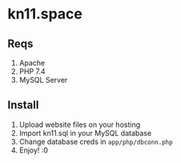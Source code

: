 # kn11.space

## Reqs
1. Apache
2. PHP 7.4
3. MySQL Server

## Install
1. Upload website files on your hosting
2. Import kn11.sql in your MySQL database
3. Change database creds in `app/php/dbconn.php`
4. Enjoy! :0